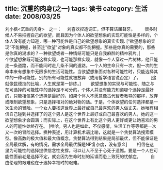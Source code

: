 title: 沉重的肉身(之一)
tags: 读书
category: 生活
date: 2008/03/25
---

刘小枫<沉重的肉身>　之一：　 
刘喜欢捏造词汇，但不算诘屈聱牙。 
　　很多时候人不易把握自己的欲望，而且因为个体人的欲望想象的实现可能性是多样的，个体人没有能力知道，哪一种可能性是自己的欲望想象的真实实现. 
[“欲望想象的实现”不能把握，甚至连"欲望"对象的真实都不能把握。那些是你真的需要的，那些是你真的渴求的？一种欲望或者一种情结可能只是自我麻醉的精神鸦片。] 
　　一个欲望想象既可能这样实现，也可能那样实现，就像一个人穿过一片树林，他只能走一条道路，而不能同时走几条不同的道路。一个人的生命只有一次，但一次的生命本来有想象中无限多的生活可能性。当欲望想象面对各种可能性时，只能选择其中的一种可能性，别的所有可能性就被放弃（或用哲学语言说否定）了。 
　　[这就像昆德拉的比喻，人生就是第一排练。] 
　　欲望想象的实现与可能性、随之与在可选择的可能性中的选择是不可分的，个体人并没有能力知道哪个选择是最好的，只能相信某个选择是最好的，如果个体人不愿意像古代智者教导的那样，放弃或限制欲望想象，只是选择相对的绝对物的话。于是，个体欲望的任何选择都是一次生命的冒险。一个女人要找这世界上最好或自己最喜欢的男人做丈夫，她唯有相信自己碰到并选择了的这个男人是这个世界上最好或自己最喜欢的男人，她的这一欲望想象才会圆满；而实际上，在这个世界上有比这个男人更好或更让她喜欢的男人的可能性始终存在。 
[哈哈，男人也是如此，不仅感情，生活工作等等都是一次又一次的冒险选择。换种表述，用计算机术语比喻，这就是一个贪婪算法搜索模型。像高数的极大值和最大值概念，贪婪算法得到结果是局部最优，但不能保证是全局最优解，有的情况，需求全局最优解是NP复杂度，没有意义]
　　相信在这里为可能性的选择提供信念性支撑，可以让人不至于心死于遗憾。要是一个人在可能性面前老是选择不定，就会因为生命时刻的延误而患上致死的忧郁症。 
　　自由伦理的艰难也在于选择幸福时的艰难。